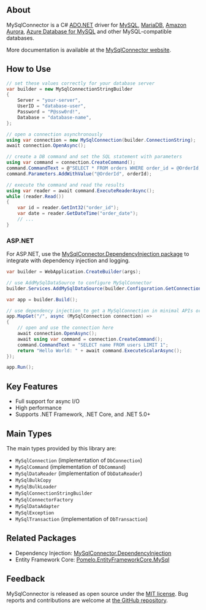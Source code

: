 ## About

MySqlConnector is a C# [ADO.NET](https://docs.microsoft.com/en-us/dotnet/framework/data/adonet/) driver for [MySQL](https://www.mysql.com/), [MariaDB](https://mariadb.org/), [Amazon Aurora](https://aws.amazon.com/rds/aurora/), [Azure Database for MySQL](https://azure.microsoft.com/en-us/services/mysql/) and other MySQL-compatible databases.

More documentation is available at the [MySqlConnector website](https://mysqlconnector.net/).

## How to Use

```csharp
// set these values correctly for your database server
var builder = new MySqlConnectionStringBuilder
{
	Server = "your-server",
	UserID = "database-user",
	Password = "P@ssw0rd!",
	Database = "database-name",
};

// open a connection asynchronously
using var connection = new MySqlConnection(builder.ConnectionString);
await connection.OpenAsync();

// create a DB command and set the SQL statement with parameters
using var command = connection.CreateCommand();
command.CommandText = @"SELECT * FROM orders WHERE order_id = @OrderId;";
command.Parameters.AddWithValue("@OrderId", orderId);

// execute the command and read the results
using var reader = await command.ExecuteReaderAsync();
while (reader.Read())
{
	var id = reader.GetInt32("order_id");
	var date = reader.GetDateTime("order_date");
	// ...
}
```

### ASP.NET

For ASP.NET, use the [MySqlConnector.DependencyInjection package](https://www.nuget.org/packages/MySqlConnector.DependencyInjection/) to integrate with dependency injection and logging.

```csharp
var builder = WebApplication.CreateBuilder(args);

// use AddMySqlDataSource to configure MySqlConnector
builder.Services.AddMySqlDataSource(builder.Configuration.GetConnectionString("Default"));

var app = builder.Build();

// use dependency injection to get a MySqlConnection in minimal APIs or in controllers
app.MapGet("/", async (MySqlConnection connection) =>
{
    // open and use the connection here
    await connection.OpenAsync();
    await using var command = connection.CreateCommand();
    command.CommandText = "SELECT name FROM users LIMIT 1";
    return "Hello World: " + await command.ExecuteScalarAsync();
});

app.Run();
```

## Key Features

* Full support for async I/O
* High performance
* Supports .NET Framework, .NET Core, and .NET 5.0+

## Main Types

The main types provided by this library are:

* `MySqlConnection` (implementation of `DbConnection`)
* `MySqlCommand` (implementation of `DbCommand`)
* `MySqlDataReader` (implementation of `DbDataReader`)
* `MySqlBulkCopy`
* `MySqlBulkLoader`
* `MySqlConnectionStringBuilder`
* `MySqlConnectorFactory`
* `MySqlDataAdapter`
* `MySqlException`
* `MySqlTransaction` (implementation of `DbTransaction`)

## Related Packages

* Dependency Injection: [MySqlConnector.DependencyInjection](https://www.nuget.org/packages/MySqlConnector.DependencyInjection/)
* Entity Framework Core: [Pomelo.EntityFrameworkCore.MySql](https://www.nuget.org/packages/Pomelo.EntityFrameworkCore.MySql/)

## Feedback

MySqlConnector is released as open source under the [MIT license](https://github.com/mysql-net/MySqlConnector/blob/master/LICENSE). Bug reports and contributions are welcome at [the GitHub repository](https://github.com/mysql-net/MySqlConnector).
